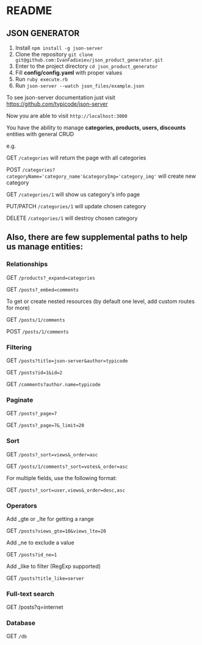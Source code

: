# README

## JSON GENERATOR

1. Install ```npm install -g json-server```
2. Clone the repository ```git clone git@github.com:IvanFadieiev/json_product_generator.git```
3. Enter to the project directory ```cd json_product_generator```
4. Fill **config/config.yaml** with proper values
5. Run ```ruby execute.rb```
6. Run ```json-server --watch json_files/example.json```

To see json-server documentation just visit https://github.com/typicode/json-server

Now you are able to visit ```http://localhost:3000```

You have the ability to manage **categories, products, users, discounts** entities with general CRUD

e.g.

GET ```/categories``` will return the page with all categories

POST ```/categories?categoryName='category_name'&categoryImg='category_img'``` will create new category

GET ```/categories/1``` will show us category's info page

PUT/PATCH ```/categories/1``` will update chosen category

DELETE ```/categories/1``` will destroy chosen category

## Also, there are few supplemental paths to help us manage entities:

### Relationships

GET ```/products?_expand=categories```

GET ```/posts?_embed=comments```

To get or create nested resources (by default one level, add custom routes for more)

GET  ```/posts/1/comments```

POST ```/posts/1/comments```

### Filtering

GET ```/posts?title=json-server&author=typicode```

GET ```/posts?id=1&id=2```

GET ```/comments?author.name=typicode```

### Paginate

GET ```/posts?_page=7```

GET ```/posts?_page=7&_limit=20```

### Sort

GET ```/posts?_sort=views&_order=asc```

GET ```/posts/1/comments?_sort=votes&_order=asc```

For multiple fields, use the following format:

GET ```/posts?_sort=user,views&_order=desc,asc```

### Operators
Add _gte or _lte for getting a range

GET ```/posts?views_gte=10&views_lte=20```

Add _ne to exclude a value

GET ```/posts?id_ne=1```

Add _like to filter (RegExp supported)

GET ```/posts?title_like=server```

### Full-text search
    
GET /posts?q=internet

### Database

GET ```/db```
